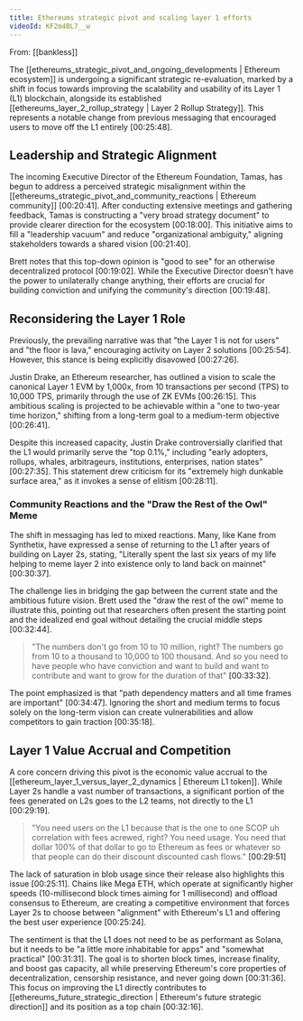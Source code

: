 ```yaml
---
title: Ethereums strategic pivot and scaling layer 1 efforts
videoId: KF2m4BL7__w
---
```


From: [[bankless]] <br/> 

The [[ethereums_strategic_pivot_and_ongoing_developments | Ethereum ecosystem]] is undergoing a significant strategic re-evaluation, marked by a shift in focus towards improving the scalability and usability of its Layer 1 (L1) blockchain, alongside its established [[ethereums_layer_2_rollup_strategy | Layer 2 Rollup Strategy]]. This represents a notable change from previous messaging that encouraged users to move off the L1 entirely <a class="yt-timestamp" data-t="00:25:48">[00:25:48]</a>.

## Leadership and Strategic Alignment
The incoming Executive Director of the Ethereum Foundation, Tamas, has begun to address a perceived strategic misalignment within the [[ethereums_strategic_pivot_and_community_reactions | Ethereum community]] <a class="yt-timestamp" data-t="00:20:41">[00:20:41]</a>. After conducting extensive meetings and gathering feedback, Tamas is constructing a "very broad strategy document" to provide clearer direction for the ecosystem <a class="yt-timestamp" data-t="00:18:00">[00:18:00]</a>. This initiative aims to fill a "leadership vacuum" and reduce "organizational ambiguity," aligning stakeholders towards a shared vision <a class="yt-timestamp" data-t="00:21:40">[00:21:40]</a>.

Brett notes that this top-down opinion is "good to see" for an otherwise decentralized protocol <a class="yt-timestamp" data-t="00:19:02">[00:19:02]</a>. While the Executive Director doesn't have the power to unilaterally change anything, their efforts are crucial for building conviction and unifying the community's direction <a class="yt-timestamp" data-t="00:19:48">[00:19:48]</a>.

## Reconsidering the Layer 1 Role
Previously, the prevailing narrative was that "the Layer 1 is not for users" and "the floor is lava," encouraging activity on Layer 2 solutions <a class="yt-timestamp" data-t="00:25:54">[00:25:54]</a>. However, this stance is being explicitly disavowed <a class="yt-timestamp" data-t="00:27:26">[00:27:26]</a>.

Justin Drake, an Ethereum researcher, has outlined a vision to scale the canonical Layer 1 EVM by 1,000x, from 10 transactions per second (TPS) to 10,000 TPS, primarily through the use of ZK EVMs <a class="yt-timestamp" data-t="00:26:15">[00:26:15]</a>. This ambitious scaling is projected to be achievable within a "one to two-year time horizon," shifting from a long-term goal to a medium-term objective <a class="yt-timestamp" data-t="00:26:41">[00:26:41]</a>.

Despite this increased capacity, Justin Drake controversially clarified that the L1 would primarily serve the "top 0.1%," including "early adopters, rollups, whales, arbitrageurs, institutions, enterprises, nation states" <a class="yt-timestamp" data-t="00:27:35">[00:27:35]</a>. This statement drew criticism for its "extremely high dunkable surface area," as it invokes a sense of elitism <a class="yt-timestamp" data-t="00:28:11">[00:28:11]</a>.

### Community Reactions and the "Draw the Rest of the Owl" Meme
The shift in messaging has led to mixed reactions. Many, like Kane from Synthetix, have expressed a sense of returning to the L1 after years of building on Layer 2s, stating, "Literally spent the last six years of my life helping to meme layer 2 into existence only to land back on mainnet" <a class="yt-timestamp" data-t="00:30:37">[00:30:37]</a>.

The challenge lies in bridging the gap between the current state and the ambitious future vision. Brett used the "draw the rest of the owl" meme to illustrate this, pointing out that researchers often present the starting point and the idealized end goal without detailing the crucial middle steps <a class="yt-timestamp" data-t="00:32:44">[00:32:44]</a>.

> "The numbers don't go from 10 to 10 million, right? The numbers go from 10 to a thousand to 10,000 to 100 thousand. And so you need to have people who have conviction and want to build and want to contribute and want to grow for the duration of that" <a class="yt-timestamp" data-t="00:33:32">[00:33:32]</a>.

The point emphasized is that "path dependency matters and all time frames are important" <a class="yt-timestamp" data-t="00:34:47">[00:34:47]</a>. Ignoring the short and medium terms to focus solely on the long-term vision can create vulnerabilities and allow competitors to gain traction <a class="yt-timestamp" data-t="00:35:18">[00:35:18]</a>.

## Layer 1 Value Accrual and Competition
A core concern driving this pivot is the economic value accrual to the [[ethereum_layer_1_versus_layer_2_dynamics | Ethereum L1 token]]. While Layer 2s handle a vast number of transactions, a significant portion of the fees generated on L2s goes to the L2 teams, not directly to the L1 <a class="yt-timestamp" data-t="00:29:19">[00:29:19]</a>.

> "You need users on the L1 because that is the one to one SCOP uh correlation with fees acrewed, right? You need usage. You need that dollar 100% of that dollar to go to Ethereum as fees or whatever so that people can do their discount discounted cash flows." <a class="yt-timestamp" data-t="00:29:51">[00:29:51]</a>

The lack of saturation in blob usage since their release also highlights this issue <a class="yt-timestamp" data-t="00:25:11">[00:25:11]</a>. Chains like Mega ETH, which operate at significantly higher speeds (10-millisecond block times aiming for 1 millisecond) and offload consensus to Ethereum, are creating a competitive environment that forces Layer 2s to choose between "alignment" with Ethereum's L1 and offering the best user experience <a class="yt-timestamp" data-t="00:25:24">[00:25:24]</a>.

The sentiment is that the L1 does not need to be as performant as Solana, but it needs to be "a little more inhabitable for apps" and "somewhat practical" <a class="yt-timestamp" data-t="00:31:31">[00:31:31]</a>. The goal is to shorten block times, increase finality, and boost gas capacity, all while preserving Ethereum's core properties of decentralization, censorship resistance, and never going down <a class="yt-timestamp" data-t="00:31:36">[00:31:36]</a>. This focus on improving the L1 directly contributes to [[ethereums_future_strategic_direction | Ethereum's future strategic direction]] and its position as a top chain <a class="yt-timestamp" data-t="00:32:16">[00:32:16]</a>.